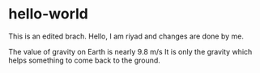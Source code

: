 # hello-world

This is an edited brach.
Hello, I am riyad and changes are done by me.

The value of gravity on Earth is nearly 9.8 m/s
It is only the gravity which helps something to come back to the ground.
